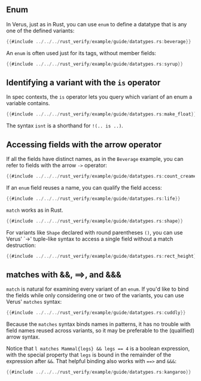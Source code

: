 ## Enum

In Verus, just as in Rust, you can use `enum` to define a datatype that is any one of the
defined variants:
```rust
{{#include ../../../rust_verify/example/guide/datatypes.rs:beverage}}
```

An `enum` is often used just for its tags, without member fields:
```rust
{{#include ../../../rust_verify/example/guide/datatypes.rs:syrup}}
```

## Identifying a variant with the `is` operator

In spec contexts, the `is` operator lets you query which variant of an
enum a variable contains.
```rust
{{#include ../../../rust_verify/example/guide/datatypes.rs:make_float}}
```

The syntax `isnt` is a shorthand for `!(.. is ..)`.

## Accessing fields with the arrow operator

If all the fields have distinct names, as in the `Beverage` example,
you can refer to fields with the arrow `->` operator:
```rust
{{#include ../../../rust_verify/example/guide/datatypes.rs:count_creamers}}
```

If an `enum` field reuses a name, you can qualify the field access:
```rust
{{#include ../../../rust_verify/example/guide/datatypes.rs:life}}
```

`match` works as in Rust.
```rust
{{#include ../../../rust_verify/example/guide/datatypes.rs:shape}}
```

For variants like `Shape` declared with round parentheses `()`,
you can use Verus' `->' tuple-like syntax to access a single field
without a match destruction:
```rust
{{#include ../../../rust_verify/example/guide/datatypes.rs:rect_height}}
```

## matches with &&, ==>, and &&&

`match` is natural for examining every variant of an `enum`.
If you'd like to bind the fields while only considering one or two of the
variants, you can use Verus' `matches` syntax:
```rust
{{#include ../../../rust_verify/example/guide/datatypes.rs:cuddly}}
```

Because the `matches` syntax binds names in patterns, it has no trouble
with field names reused across variants, so it may be preferable
to the (qualified) arrow syntax.

Notice that `l matches Mammal{legs} && legs == 4` is a boolean expression,
with the special property that `legs` is bound in the remainder of the
expression after `&&`. That helpful binding also works with `==>`
and `&&&`:
```rust
{{#include ../../../rust_verify/example/guide/datatypes.rs:kangaroo}}
```
